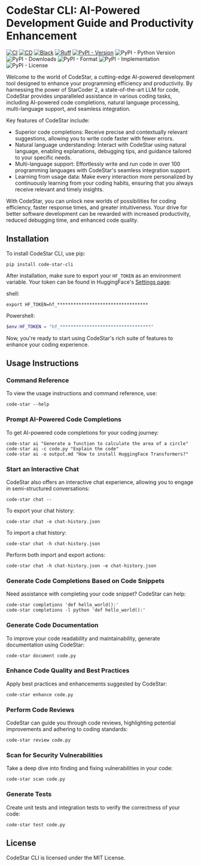 # CodeStar CLI: AI-Powered Development Guide and Productivity Enhancement

[![CI](https://github.com/youzarsiph/code-star-cli/actions/workflows/ci.yml/badge.svg)](https://github.com/youzarsiph/code-star-cli/actions/workflows/ci.yml)
[![CD](https://github.com/youzarsiph/code-star-cli/actions/workflows/cd.yml/badge.svg)](https://github.com/youzarsiph/code-star-cli/actions/workflows/cd.yml)
[![Black](https://github.com/youzarsiph/code-star-cli/actions/workflows/black.yml/badge.svg)](https://github.com/youzarsiph/code-star-cli/actions/workflows/black.yml)
[![Ruff](https://github.com/youzarsiph/code-star-cli/actions/workflows/ruff.yml/badge.svg)](https://github.com/youzarsiph/code-star-cli/actions/workflows/ruff.yml)
[![PyPI - Version](https://img.shields.io/pypi/v/code-star-cli?logo=pypi&logoColor=white)](https://pypi.org/project/code-star-cli/)
![PyPI - Python Version](https://img.shields.io/pypi/pyversions/code-star-cli?logo=python&logoColor=white)
![PyPI - Downloads](https://img.shields.io/pypi/dm/code-star-cli?logo=pypi&logoColor=white)
![PyPI - Format](https://img.shields.io/pypi/format/code-star-cli?logo=pypi&logoColor=white)
![PyPI - Implementation](https://img.shields.io/pypi/implementation/code-star-cli?logo=pypi&logoColor=white)
![PyPI - License](https://img.shields.io/pypi/l/code-star-cli?logo=pypi&logoColor=white)

Welcome to the world of CodeStar, a cutting-edge AI-powered development tool designed to enhance your programming efficiency and productivity. By harnessing the power of StarCoder 2, a state-of-the-art LLM for code, CodeStar provides unparalleled assistance in various coding tasks, including AI-powered code completions, natural language processing, multi-language support, and seamless integration.

Key features of CodeStar include:

- Superior code completions: Receive precise and contextually relevant suggestions, allowing you to write code faster with fewer errors.
- Natural language understanding: Interact with CodeStar using natural language, enabling explanations, debugging tips, and guidance tailored to your specific needs.
- Multi-language support: Effortlessly write and run code in over 100 programming languages with CodeStar's seamless integration support.
- Learning from usage data: Make every interaction more personalized by continuously learning from your coding habits, ensuring that you always receive relevant and timely insights.

With CodeStar, you can unlock new worlds of possibilities for coding efficiency, faster response times, and greater intuitiveness. Your drive for better software development can be rewarded with increased productivity, reduced debugging time, and enhanced code quality.

## Installation

To install CodeStar CLI, use pip:

```shell
pip install code-star-cli
```

After installation, make sure to export your `HF_TOKEN` as an environment variable. Your token can be found in HuggingFace's [Settings page](https://huggingface.co/settings/tokens):

shell:

```shell
export HF_TOKEN=hf_**********************************
```

Powershell:

```powershell
$env:HF_TOKEN = "hf_**********************************"
```

Now, you're ready to start using CodeStar's rich suite of features to enhance your coding experience.

## Usage Instructions

### Command Reference

To view the usage instructions and command reference, use:

```shell
code-star --help
```

### Prompt AI-Powered Code Completions

To get AI-powered code completions for your coding journey:

```shell
code-star ai "Generate a function to calculate the area of a circle"
code-star ai -c code.py "Explain the code"
code-star ai -o output.md "How to install HuggingFace Transformers?"
```

### Start an Interactive Chat

CodeStar also offers an interactive chat experience, allowing you to engage in semi-structured conversations:

```shell
code-star chat --
```

To export your chat history:

```shell
code-star chat -e chat-history.json
```

To import a chat history:

```shell
code-star chat -h chat-history.json
```

Perform both import and export actions:

```shell
code-star chat -h chat-history.json -e chat-history.json
```

### Generate Code Completions Based on Code Snippets

Need assistance with completing your code snippet? CodeStar can help:

```shell
code-star completions 'def hello_world():'
code-star completions -l python 'def hello_world():'
```

### Generate Code Documentation

To improve your code readability and maintainability, generate documentation using CodeStar:

```shell
code-star document code.py
```

### Enhance Code Quality and Best Practices

Apply best practices and enhancements suggested by CodeStar:

```shell
code-star enhance code.py
```

### Perform Code Reviews

CodeStar can guide you through code reviews, highlighting potential improvements and adhering to coding standards:

```shell
code-star review code.py
```

### Scan for Security Vulnerabilities

Take a deep dive into finding and fixing vulnerabilities in your code:

```shell
code-star scan code.py
```

### Generate Tests

Create unit tests and integration tests to verify the correctness of your code:

```shell
code-star test code.py
```

## License

CodeStar CLI is licensed under the MIT License.
